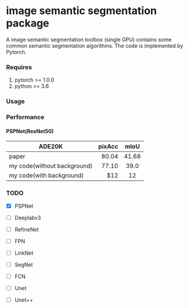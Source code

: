 # image semantic segmentation package

A image semantic segmentation toolbox (single GPU) contains some common semantic segmentation algorithms. The code is implemented by Pytorch.

### Requires

  1. pytorch >= 1.0.0
  2. python >= 3.6
  
### Usage

### Performance



#### PSPNet(ResNet50)
| ADE20K        |    pixAcc    |    mIoU    |
| --------   | -------:  | :------:  |
| paper    |    80.04   |   41.68  |
| my code(without background)  |    77.10     |    39.0   |
| my code(with background)  |     \$12     |     12     |

### TODO

- [x] PSPNet
- [ ] Deeplabv3
- [ ] RefineNet
- [ ] FPN
- [ ] LinkNet
- [ ] SegNet
- [ ] FCN
- [ ] Unet
- [ ] Unet++




